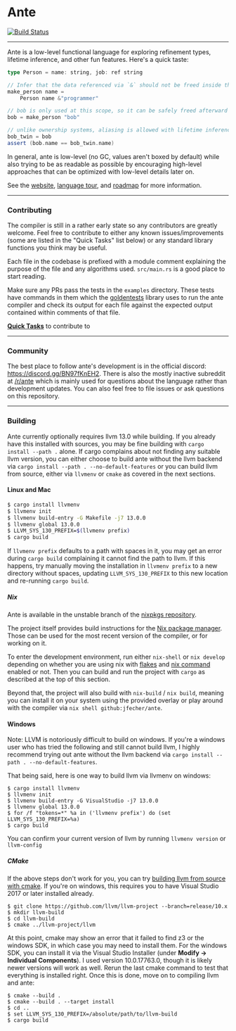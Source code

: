 # Ante

[![Build Status](https://img.shields.io/endpoint.svg?url=https%3A%2F%2Factions-badge.atrox.dev%2Fjfecher%2Fante%2Fbadge&style=flat)](https://actions-badge.atrox.dev/jfecher/ante/goto)

---

Ante is a low-level functional language for exploring refinement types, lifetime inference, and
other fun features. Here's a quick taste:

```scala
type Person = name: string, job: ref string

// Infer that the data referenced via `&` should not be freed inside this function
make_person name =
    Person name &"programmer"

// bob is only used at this scope, so it can be safely freed afterward
bob = make_person "bob"

// unlike ownership systems, aliasing is allowed with lifetime inference
bob_twin = bob
assert (bob.name == bob_twin.name)
```

In general, ante is low-level (no GC, values aren't boxed by default) while also trying to
be as readable as possible by encouraging high-level approaches that can be optimized with
low-level details later on.

See the [website](https://antelang.org), [language tour](https://antelang.org/docs/language/),
and [roadmap](https://antelang.org/docs/roadmap) for more information.

---

### Contributing

The compiler is still in a rather early state so any contributors are greatly welcome.
Feel free to contribute to either any known issues/improvements (some are listed in the
"Quick Tasks" list below) or any standard library functions you think may be useful.

Each file in the codebase is prefixed with a module comment explaining the purpose of
the file and any algorithms used. `src/main.rs` is a good place to start reading.

Make sure any PRs pass the tests in the `examples` directory. These tests have commands
in them which the [goldentests](https://github.com/jfecher/golden-tests) library uses
to run the ante compiler and check its output for each file against the expected output
contained within comments of that file.

[**Quick Tasks**](https://github.com/jfecher/ante/issues?q=is%3Aissue+is%3Aopen+label%3A%22good+first+issue%22)
to contribute to

---

### Community

The best place to follow ante's development is in the official discord: https://discord.gg/BN97fKnEH2.
There is also the mostly inactive subreddit at [/r/ante](https://reddit.com/r/ante) which is mainly used for questions about the language rather
than development updates. You can also feel free to file issues or ask questions on this repository.

---

### Building

Ante currently optionally requires llvm 13.0 while building. If you already have this installed with
sources, you may be fine building with `cargo install --path .` alone. If cargo complains
about not finding any suitable llvm version, you can either choose to build ante without
the llvm backend via `cargo install --path . --no-default-features` or you can build llvm from
source, either via `llvmenv` or `cmake` as covered in the next sections.

#### Linux and Mac

```bash
$ cargo install llvmenv
$ llvmenv init
$ llvmenv build-entry -G Makefile -j7 13.0.0
$ llvmenv global 13.0.0
$ LLVM_SYS_130_PREFIX=$(llvmenv prefix)
$ cargo build
```

If `llvmenv prefix` defaults to a path with spaces in it, you may get an error during `cargo build`
complaining it cannot find the path to llvm. If this happens, try manually moving the installation
in `llvmenv prefix` to a new directory without spaces, updating `LLVM_SYS_130_PREFIX` to this new
location and re-running `cargo build`.

##### Nix

Ante is available in the unstable branch of the [nixpkgs repository](https://search.nixos.org/packages?channel=unstable&show=ante&type=packages&query=ante).

The project itself provides build instructions for the [Nix package manager](https://nixos.org/).
Those can be used for the most recent version of the compiler, or for working on it.

To enter the development environment, run either `nix-shell` or `nix develop` depending on whether you are using nix
with [flakes](https://nixos.wiki/wiki/Flakes) and [nix command](https://nixos.wiki/wiki/Nix_command) enabled or not.
Then you can build and run the project with `cargo` as described at the top of this section.

Beyond that, the project will also build with `nix-build` / `nix build`, meaning you can install it on your system using
the provided overlay or play around with the compiler via `nix shell github:jfecher/ante`.

#### Windows

Note: LLVM is notoriously difficult to build on windows. If you're a windows user who has tried
the following and still cannot build llvm, I highly recommend trying out ante without the llvm
backend via `cargo install --path . --no-default-features`.

That being said, here is one way to build llvm via llvmenv on windows:

```shell
$ cargo install llvmenv
$ llvmenv init
$ llvmenv build-entry -G VisualStudio -j7 13.0.0
$ llvmenv global 13.0.0
$ for /f "tokens=*" %a in ('llvmenv prefix') do (set LLVM_SYS_130_PREFIX=%a)
$ cargo build
```

You can confirm your current version of llvm by running `llvmenv version`
or `llvm-config`

##### CMake

If the above steps don't work for you, you can try [building llvm from source
with cmake](https://www.llvm.org/docs/CMake.html). If you're on windows, this
requires you to have Visual Studio 2017 or later installed already.

```
$ git clone https://github.com/llvm/llvm-project --branch=release/10.x
$ mkdir llvm-build
$ cd llvm-build
$ cmake ../llvm-project/llvm
```

At this point, cmake may show an error that it failed to find z3 or the windows SDK, in
which case you may need to install them. For the windows SDK, you can install it
via the Visual Studio Installer (under **Modify -> Individual Components**). I used
version 10.0.17763.0, though it is likely newer versions will work as well. Rerun
the last cmake command to test that everything is installed right. Once this is
done, move on to compiling llvm and ante:

```
$ cmake --build .
$ cmake --build . --target install
$ cd ..
$ set LLVM_SYS_130_PREFIX=/absolute/path/to/llvm-build
$ cargo build
```
